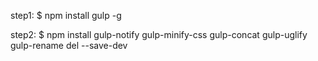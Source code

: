 step1:
$ npm install gulp -g

step2:
$ npm install gulp-notify gulp-minify-css gulp-concat gulp-uglify gulp-rename del --save-dev
